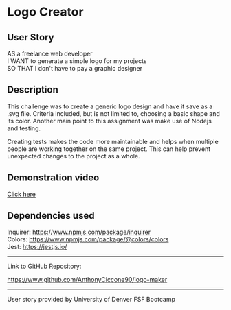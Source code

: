 # Logo Creator

## User Story
AS a freelance web developer
<br>
I WANT to generate a simple logo for my projects
<br>
SO THAT I don't have to pay a graphic designer

## Description
This challenge was to create a generic logo design and have it save as a .svg file. Criteria included, but is not limited to, choosing a basic shape and its color. Another main point to this assignment was make use of Nodejs and testing. 

Creating tests makes the code more maintainable and helps when multiple people are working together on the same project. This can help prevent unexpected changes to the project as a whole.


## Demonstration video 
<a href='https://drive.google.com/file/d/1nCZox-ecSC5MM4k2qze31N6Dkkg0QujG/view?usp=drive_link'>Click here</a>

## Dependencies used 
Inquirer:
https://www.npmjs.com/package/inquirer
<br>
Colors:
https://www.npmjs.com/package/@colors/colors
<br>
Jest:
https://jestjs.io/
<hr>
Link to GitHub Repository: 

https://www.github.com/AnthonyCiccone90/logo-maker
<hr>
User story provided by University of Denver FSF Bootcamp